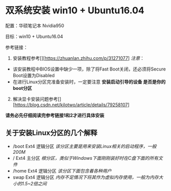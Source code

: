 # 双系统安装 win10 + Ubuntu16.04

配置：华硕笔记本 Nvidia950 

目标：win10 + Ubuntu16.04

参考链接：

1. 安装教程参考[][https://zhuanlan.zhihu.com/p/31271077]
  *注意*：
  - 该安装教程中BIOS设置中缺少一项，除了将Fast Boot关闭，还必须将Secure Boot设置为Disabled
  - 在进行Linux分区完准备安装时，一定要注意 **安装启动引导的设备 是否是你的boot分区**
2. 解决显卡安装问题参考[][https://blog.csdn.net/kilotwo/article/details/79258107]

**请务必先仔细阅读完参考链接1和2才进行具体安装**

## 关于安装Linux分区的几个解释

- /boot           Ext4 逻辑分区    *该分区主要是用来安装Linux相关的启动程序，一般200M*
- /                   Ext4 主分区        *根分区，类似于Windows下面刚刚装好时在C盘下面的所有文件*
- /home         Ext4 逻辑分区    *该分区下面包含着各种用户*
- swap             Ext4 逻辑分区   *内存不足情况下将其作为虚拟内存使用，一般为内存大小的1.5~2倍之间*